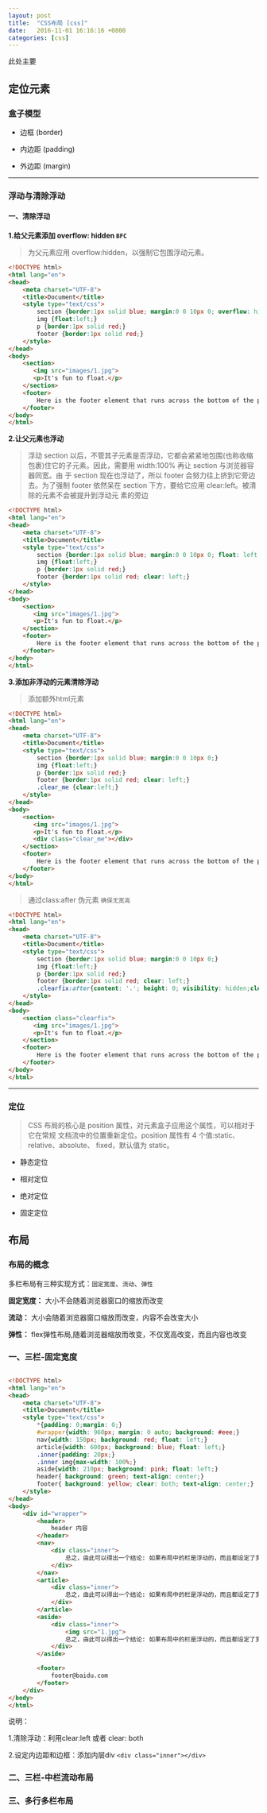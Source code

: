 ```yaml
---
layout: post
title:  "CSS布局 [css]"
date:   2016-11-01 16:16:16 +0800
categories: [css]
---
```


此处主要

## 定位元素

### 盒子模型

* 边框 (border)

* 内边距 (padding)

* 外边距 (margin)

---

### 浮动与清除浮动

#### 一、清除浮动

**1.给父元素添加 overflow: hidden `BFC`**

> 为父元素应用 overflow:hidden，以强制它包围浮动元素。

```html
<!DOCTYPE html>
<html lang="en">
<head>
	<meta charset="UTF-8">
	<title>Document</title>
	<style type="text/css">
		section {border:1px solid blue; margin:0 0 10px 0; overflow: hidden;}
		img {float:left;}
		p {border:1px solid red;}
		footer {border:1px solid red;}
	</style>
</head>
<body>
	<section>
       <img src="images/1.jpg">
       <p>It's fun to float.</p>
   	</section>
    <footer>
    	Here is the footer element that runs across the bottom of the page.
   	</footer>
</body>
</html>
```

**2.让父元素也浮动**

> 浮动 section 以后，不管其子元素是否浮动，它都会紧紧地包围(也称收缩包裹)住它的子元素。因此，需要用 width:100% 再让 section 与浏览器容器同宽。由 于 section 现在也浮动了，所以 footer 会努力往上挤到它旁边去。为了强制 footer 依然呆在 section 下方，要给它应用 clear:left。被清除的元素不会被提升到浮动元 素的旁边

```html
<!DOCTYPE html>
<html lang="en">
<head>
	<meta charset="UTF-8">
	<title>Document</title>
	<style type="text/css">
		section {border:1px solid blue; margin:0 0 10px 0; float: left; width: 100%;}
		img {float:left;}
		p {border:1px solid red;}
		footer {border:1px solid red; clear: left;}
	</style>
</head>
<body>
	<section>
       <img src="images/1.jpg">
       <p>It's fun to float.</p>
   	</section>
    <footer>
    	Here is the footer element that runs across the bottom of the page.
   	</footer>
</body>
</html>
```

**3.添加非浮动的元素清除浮动**


> 添加额外html元素

```html
<!DOCTYPE html>
<html lang="en">
<head>
	<meta charset="UTF-8">
	<title>Document</title>
	<style type="text/css">
		section {border:1px solid blue; margin:0 0 10px 0;}
		img {float:left;}
		p {border:1px solid red;}
		footer {border:1px solid red; clear: left;}
		.clear_me {clear:left;}
	</style>
</head>
<body>
	<section>
       <img src="images/1.jpg">
       <p>It's fun to float.</p>
       <div class="clear_me"></div>
   	</section>
    <footer>
    	Here is the footer element that runs across the bottom of the page.
   	</footer>
</body>
</html>
```


> 通过class:after 伪元素 `确保无宽高`

```html
<!DOCTYPE html>
<html lang="en">
<head>
	<meta charset="UTF-8">
	<title>Document</title>
	<style type="text/css">
		section {border:1px solid blue; margin:0 0 10px 0;}
		img {float:left;}
		p {border:1px solid red;}
		footer {border:1px solid red; clear: left;}
		.clearfix:after{content: '.'; height: 0; visibility: hidden;clear:both; display: block;}
	</style>
</head>
<body>
	<section class="clearfix">
       <img src="images/1.jpg">
       <p>It's fun to float.</p>
   	</section>
    <footer>
    	Here is the footer element that runs across the bottom of the page.
   	</footer>
</body>
</html>
```
---

### 定位

> CSS 布局的核心是 position 属性，对元素盒子应用这个属性，可以相对于它在常规 文档流中的位置重新定位。position 属性有 4 个值:static、relative、absolute、 fixed，默认值为 static。

* 静态定位

* 相对定位

* 绝对定位

* 固定定位

## 布局

### 布局的概念

多栏布局有三种实现方式：`固定宽度`、`流动`、`弹性`

**固定宽度：** 大小不会随着浏览器窗口的缩放而改变

**流动：** 大小会随着浏览器窗口缩放而改变，内容不会改变大小

**弹性：** flex弹性布局,随着浏览器缩放而改变，不仅宽高改变，而且内容也改变



### 一、三栏-固定宽度
```html

<!DOCTYPE html>
<html lang="en">
<head>
	<meta charset="UTF-8">
	<title>Document</title>
	<style type="text/css">
		*{padding: 0;margin: 0;}
		#wrapper{width: 960px; margin: 0 auto; background: #eee;}
		nav{width: 150px; background: red; float: left;}
		article{width: 600px; background: blue; float: left;}
		.inner{padding: 20px;}
		.inner img{max-width: 100%;}
		aside{width: 210px; background: pink; float: left;}
		header{ background: green; text-align: center;}
		footer{ background: yellow; clear: both; text-align: center;}
	</style>
</head>
<body>
	<div id="wrapper">
		<header>
			header 内容
		</header>
		<nav>
			<div class="inner">
				总之，由此可以得出一个结论: 如果布局中的栏是浮动的，而且都设定了宽度，你就根本不要去动它!要动，就把 内容放在内部 div 里，动这个 div。
			</div>
		</nav>
		<article>
			<div class="inner">
			    总之，由此可以得出一个结论: 如果布局中的栏是浮动的，而且都设定了宽度，你就根本不要去动它!要动，就把 内容放在内部 div 里，动这个 div。
			</div>
		</article>
		<aside>
			<div class="inner">
			    <img src="1.jpg">
			    总之，由此可以得出一个结论: 如果布局中的栏是浮动的，而且都设定了宽度，你就根本不要去动它!要动，就把 内容放在内部 div 里，动这个 div。
			</div>
		</aside>

		<footer>
			footer@baidu.com
		</footer>
	</div>
</body>
</html>

```

说明：

1.清除浮动：利用clear:left 或者 clear: both

2.设定内边距和边框：添加内层div `<div class="inner"></div>`


### 二、三栏-中栏流动布局

### 三、多行多栏布局